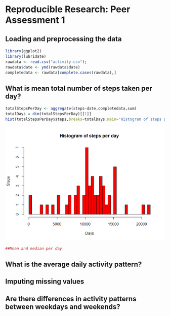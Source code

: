 # Reproducible Research: Peer Assessment 1


## Loading and preprocessing the data

```r
library(ggplot2)
library(lubridate)
rawdata <- read.csv("activity.csv");
rawdata$date <- ymd(rawdata$date)
completedata <- rawdata[complete.cases(rawdata),]
```


## What is mean total number of steps taken per day?

```r
totalStepsPerDay <- aggregate(steps~date,completedata,sum)
totalDays = dim(totalStepsPerDay)[[1]]
hist(totalStepsPerDay$steps,breaks=totalDays,main="Histogram of steps per day",col="red",xlab="Days",ylab="Steps")
```

![](PA1_template_files/figure-html/unnamed-chunk-2-1.png) 

```r
##Mean and median per day
```


## What is the average daily activity pattern?



## Imputing missing values



## Are there differences in activity patterns between weekdays and weekends?
